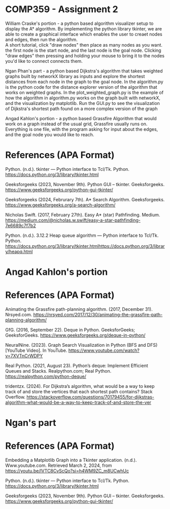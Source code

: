 # COMP359 - Assignment 2

William Craske's portion - a python based algorithm visualizer setup to display the A* algorithm. 
By implementing the python library tkinter, we are able to create a graphical interface which enables the user to creaet nodes and edges, then run the algorithm.  
A short tutorial, click "draw nodes" then place as many nodes as you want. the first node is the start node, and the last node is the goal node.
Clicking "draw edges" then pressing and holding your mouse to bring it to the nodes you'd like to connect connects them. 

Ngan Phan's part - a python based Dijkstra's algorithm that takes weighted graphs built by networkX library as inputs and explore the shortest distances from each node in the graph to the goal node.
In the algorithm.py is the python code for the distance explorer version of the algorithm that works on weighted graphs.
In the plot_weighted_graph.py is the example of how the algorithm in algorithm.py works on the graph built with networkX, and the visualization by matplotlib.
Run the GUI.py to see the visualization of Dijkstra's shortest path found on a more complex version of the graph 

Angad Kahlon's portion - a python based Grassfire Algorithm that would work on a graph instead of the usual grid, Grassfire usually runs on. Everything is one file, with the program asking for input about the edges, and the goal node you would like to reach.


# References (APA Format)

Python. (n.d.). tkinter — Python interface to Tcl/Tk. Python. https://docs.python.org/3/library/tkinter.html

Geeksforgeeks (2023, November 9th). Python GUI – tkinter. Geeksforgeeks. https://www.geeksforgeeks.org/python-gui-tkinter/

Geeksforgeeks (2024, Februrary 7th). A* Search Algorithm. Geeksforgeeks. https://www.geeksforgeeks.org/a-search-algorithm/

Nicholas Swift. (2017, February 27th). Easy A* (star) Pathfinding. Medium. https://medium.com/@nicholas.w.swift/easy-a-star-pathfinding-7e6689c7f7b2

Python. (n.d.). 3.12.2 Heap queue algorithm — Python interface to Tcl/Tk. Python. https://docs.python.org/3/library/tkinter.htmlhttps://docs.python.org/3/library/heapq.html

# Angad Kahlon's portion
# References (APA Format) 

Animating the Grassfire path-planning algorithm. (2017, December 31). Nrsyed.com. https://nrsyed.com/2017/12/30/animating-the-grassfire-path-planning-algorithm/

GfG. (2016, September 22). Deque in Python. GeeksforGeeks; GeeksforGeeks. https://www.geeksforgeeks.org/deque-in-python/

NeuralNine. (2023). Graph Search Visualization in Python (BFS and DFS) [YouTube Video]. In YouTube. https://www.youtube.com/watch?v=7XVTnCrWDPY

Real Python. (2021, August 23). Python’s deque: Implement Efficient Queues and Stacks. Realpython.com; Real Python. https://realpython.com/python-deque/

tridentzx. (2024). For Dijkstra’s algorithm, what would be a way to keep track of and store the vertices that each shortest path contains? Stack Overflow. https://stackoverflow.com/questions/70179455/for-dijkstras-algorithm-what-would-be-a-way-to-keep-track-of-and-store-the-ver

# Ngan's part
# References (APA Format)
Embedding a Matplotlib Graph into a Tkinter application. (n.d.). Www.youtube.com. Retrieved March 2, 2024, from https://youtu.be/lVTC8CvScQo?si=h4WM9ZC_m8UCwhUc

Python. (n.d.). tkinter — Python interface to Tcl/Tk. Python. https://docs.python.org/3/library/tkinter.html

Geeksforgeeks (2023, November 9th). Python GUI – tkinter. Geeksforgeeks. https://www.geeksforgeeks.org/python-gui-tkinter/

‌



‌
